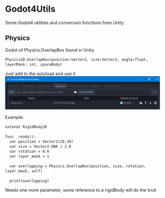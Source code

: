 # Godot4Utils
Some Godot4 utilities and conversion functions from Unity

## Physics
Godot of Physics.OverlapBox found in Unity

```gdscript
Physics2D.OverlapBox(position:Vector2, size:Vector2, angle:float, layerMask: int, spaceBody)
```

Just add to the autoload and use it
![Add to autoload](docs/autoload.png)

Example:
```gdscript
extends RigidBody2D

func _ready():
  var position = Vector2(20,20)
  var size = Vector2.ONE / 2.0
  var rotation = 0.0
  var layer_mask = 1
  
  var overlapping = Physics.OverlapBox(position, size, rotation, layer_mask, self)
  
  print(overlapping)

```

Needs one more parameter, some reference to a rigidBody will do the trick
